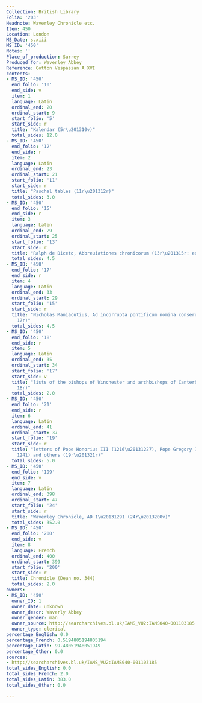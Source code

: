 ```yaml
---
Collection: British Library
Folia: '203'
Headnote: Waverley Chronicle etc.
Item: 450
Location: London
MS_Date: s.xiii
MS_ID: '450'
Notes: ''
Place_of_production: Surrey
Produced_for: Waverley Abbey
Reference: Cotton Vespasian A XVI
contents:
- MS_ID: '450'
  end_folio: '10'
  end_side: v
  item: 1
  language: Latin
  ordinal_end: 20
  ordinal_start: 9
  start_folio: '5'
  start_side: r
  title: "Kalendar (5r\u201310v)"
  total_sides: 12.0
- MS_ID: '450'
  end_folio: '12'
  end_side: r
  item: 2
  language: Latin
  ordinal_end: 23
  ordinal_start: 21
  start_folio: '11'
  start_side: r
  title: "Paschal tables (11r\u201312r)"
  total_sides: 3.0
- MS_ID: '450'
  end_folio: '15'
  end_side: r
  item: 3
  language: Latin
  ordinal_end: 29
  ordinal_start: 25
  start_folio: '13'
  start_side: r
  title: "Ralph de Diceto, Abbreuiationes chronicorum (13r\u201315r: excerpts)"
  total_sides: 4.5
- MS_ID: '450'
  end_folio: '17'
  end_side: r
  item: 4
  language: Latin
  ordinal_end: 33
  ordinal_start: 29
  start_folio: '15'
  start_side: r
  title: "Nicholas Maniacutius, Ad incorrupta pontificum nomina conseruanda (15r\u2013\
    17r)"
  total_sides: 4.5
- MS_ID: '450'
  end_folio: '18'
  end_side: r
  item: 5
  language: Latin
  ordinal_end: 35
  ordinal_start: 34
  start_folio: '17'
  start_side: v
  title: "lists of the bishops of Winchester and archbishops of Canterbury (17v\u2013\
    18r)"
  total_sides: 2.0
- MS_ID: '450'
  end_folio: '21'
  end_side: r
  item: 6
  language: Latin
  ordinal_end: 41
  ordinal_start: 37
  start_folio: '19'
  start_side: r
  title: "letters of Pope Honorius III (1216\u20131227), Pope Gregory IX (1227\u2013\
    1241) and others (19r\u201321r)"
  total_sides: 5.0
- MS_ID: '450'
  end_folio: '199'
  end_side: v
  item: 7
  language: Latin
  ordinal_end: 398
  ordinal_start: 47
  start_folio: '24'
  start_side: r
  title: "Waverley Chronicle, AD 1\u20131291 (24r\u2013200v)"
  total_sides: 352.0
- MS_ID: '450'
  end_folio: '200'
  end_side: v
  item: 8
  language: French
  ordinal_end: 400
  ordinal_start: 399
  start_folio: '200'
  start_side: r
  title: Chronicle (Dean no. 344)
  total_sides: 2.0
owners:
- MS_ID: '450'
  owner_ID: 1
  owner_date: unknown
  owner_descr: Waverly Abbey
  owner_gender: man
  owner_source: http://searcharchives.bl.uk/IAMS_VU2:IAMS040-001103185
  owner_type: clerical
percentage_English: 0.0
percentage_French: 0.5194805194805194
percentage_Latin: 99.48051948051949
percentage_Other: 0.0
sources:
- http://searcharchives.bl.uk/IAMS_VU2:IAMS040-001103185
total_sides_English: 0.0
total_sides_French: 2.0
total_sides_Latin: 383.0
total_sides_Other: 0.0

---
```

